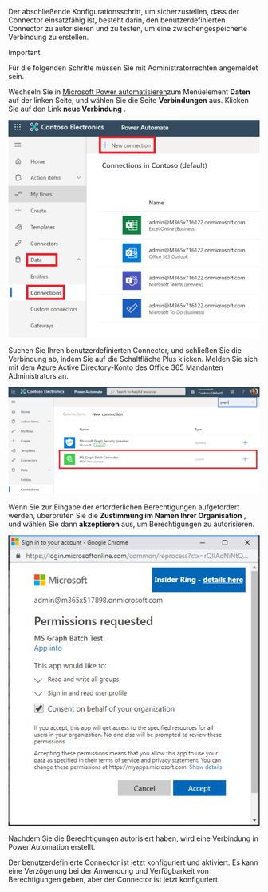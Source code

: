 <!-- markdownlint-disable MD002 MD041 -->

Der abschließende Konfigurationsschritt, um sicherzustellen, dass der Connector einsatzfähig ist, besteht darin, den benutzerdefinierten Connector zu autorisieren und zu testen, um eine zwischengespeicherte Verbindung zu erstellen.

> [!IMPORTANT]
> Für die folgenden Schritte müssen Sie mit Administratorrechten angemeldet sein.

Wechseln Sie in [Microsoft Power automatisieren](https://flow.microsoft.com)zum Menüelement **Daten** auf der linken Seite, und wählen Sie die Seite **Verbindungen** aus. Klicken Sie auf den Link **neue Verbindung** .

![Ein Screenshot der Schaltfläche "neue Verbindung"](./images/new-connection.png)

Suchen Sie Ihren benutzerdefinierten Connector, und schließen Sie die Verbindung ab, indem Sie auf die Schaltfläche Plus klicken. Melden Sie sich mit dem Azure Active Directory-Konto des Office 365 Mandanten Administrators an.

![Ein Screenshot der Liste "Verbindungen"](./images/connection-sign-in.png)

Wenn Sie zur Eingabe der erforderlichen Berechtigungen aufgefordert werden, überprüfen Sie die **Zustimmung im Namen Ihrer Organisation** , und wählen Sie dann **akzeptieren** aus, um Berechtigungen zu autorisieren.

![Ein Screenshot der Zustimmungsaufforderung](./images/consent-prompt.png)

Nachdem Sie die Berechtigungen autorisiert haben, wird eine Verbindung in Power Automation erstellt.

Der benutzerdefinierte Connector ist jetzt konfiguriert und aktiviert. Es kann eine Verzögerung bei der Anwendung und Verfügbarkeit von Berechtigungen geben, aber der Connector ist jetzt konfiguriert.
